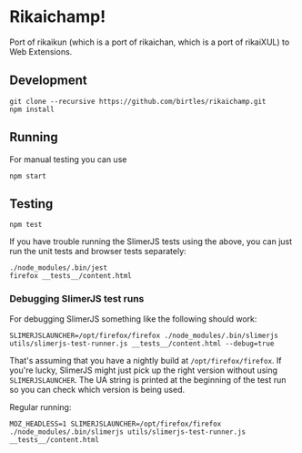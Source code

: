 # Rikaichamp!

Port of rikaikun (which is a port of rikaichan, which is a port of rikaiXUL) to
Web Extensions.

## Development

```
git clone --recursive https://github.com/birtles/rikaichamp.git
npm install
```

## Running

For manual testing you can use

```
npm start
```

## Testing

`
npm test
`

If you have trouble running the SlimerJS tests using the above, you can just run
the unit tests and browser tests separately:

```
./node_modules/.bin/jest
firefox __tests__/content.html
```

### Debugging SlimerJS test runs

For debugging SlimerJS something like the following should work:

```
SLIMERJSLAUNCHER=/opt/firefox/firefox ./node_modules/.bin/slimerjs utils/slimerjs-test-runner.js __tests__/content.html --debug=true
```

That's assuming that you have a nightly build at `/opt/firefox/firefox`. If
you're lucky, SlimerJS might just pick up the right version without using
`SLIMERJSLAUNCHER`. The UA string is printed at the beginning of the test run so
you can check which version is being used.

Regular running:

```
MOZ_HEADLESS=1 SLIMERJSLAUNCHER=/opt/firefox/firefox ./node_modules/.bin/slimerjs utils/slimerjs-test-runner.js __tests__/content.html
```
